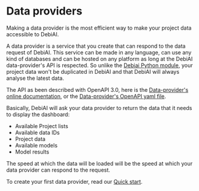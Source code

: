 # Data providers

Making a data provider is the most efficient way to make your project data accessible to DebiAI.


A data provider is a service that you create that can respond to the data request of DebiAI. This service can be made in any language, can use any kind of databases and can be hosted on any platform as long at the DebiAI data-provider's API is respected. So unlike the [Debiai Python module](../pythonModule/README.md), your project data won't be duplicated in DebiAI and that DebiAI will always analyse the latest data.

The API as been described with OpenAPI 3.0, here is the [Data-provider's online documentation](https://hub.apitree.com/Tomansion/debiai-data-provider-api/), or the [Data-provider's OpenAPI yaml file](https://github.com/debiai/data-provider-nodejs-template/blob/main/data-provider-API.yaml).

Basically, DebiAI will ask your data provider to return the data that it needs to display the dashboard:

- Available Project lists
- Available data IDs
- Project data
- Available models
- Model results

The speed at which the data will be loaded will be the speed at which your data provider can respond to the request.

To create your first data provider, read our [Quick start](quickStart/README.md).